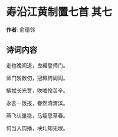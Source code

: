 # 寿沿江黄制置七首  其七

**作者**: 俞德邻

## 诗词内容

走也晚闻道，曳裾登师门。

师门岌数仞，冠珮何訚訚。

拂拭长光贾，吹嘘怜苦辛。

永言一饭报，眷然清渭滨。

燕飞认巢稳，马瘦思草春。

何当入钧播，坱圠知无垠。

